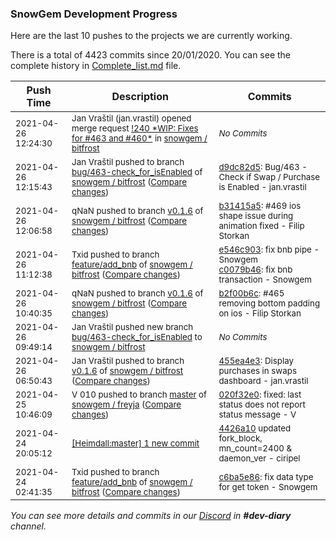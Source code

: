 
### SnowGem Development Progress

Here are the last 10 pushes to the projects we are currently working.

There is a total of 4423 commits since 20/01/2020. You can see the complete history in
 [Complete_list.md](Complete_list.md) file.

| Push Time | Description | Commits |
| --- | --- | --- |
| <sub>2021-04-26 12:24:30</sub> | <sub>Jan Vraštil (jan.vrastil) opened merge request [\!240 \*WIP: Fixes for \#463 and \#460\*](https://gitlab.com/snowgem/bitfrost/-/merge_requests/240) in [snowgem / bitfrost](https://gitlab.com/snowgem/bitfrost)</sub> | <sub>_No Commits_</sub> |
| <sub>2021-04-26 12:15:43</sub> | <sub>Jan Vraštil pushed to branch [bug/463\-check\_for\_isEnabled](https://gitlab.com/snowgem/bitfrost/commits/bug/463-check_for_isEnabled) of [snowgem / bitfrost](https://gitlab.com/snowgem/bitfrost) ([Compare changes](https://gitlab.com/snowgem/bitfrost/compare/1e668e318bf0a9be5e3601f40e48f0d39f737a29...d9dc82d5cefc95a33edeb25d225c3821766531cb))</sub> | <sub>[d9dc82d5](https://gitlab.com/snowgem/bitfrost/-/commit/d9dc82d5cefc95a33edeb25d225c3821766531cb): Bug/463 - Check if Swap / Purchase is Enabled - jan.vrastil</sub> |
| <sub>2021-04-26 12:06:58</sub> | <sub>qNaN pushed to branch [v0\.1\.6](https://gitlab.com/snowgem/bitfrost/commits/v0.1.6) of [snowgem / bitfrost](https://gitlab.com/snowgem/bitfrost) ([Compare changes](https://gitlab.com/snowgem/bitfrost/compare/b2f00b6cf8bcb27a32efd5ed589e2a9ce7efd315...b31415a51be01c2c444130a3e35f0d86050be07e))</sub> | <sub>[b31415a5](https://gitlab.com/snowgem/bitfrost/-/commit/b31415a51be01c2c444130a3e35f0d86050be07e): #469 ios shape issue during animation fixed - Filip Storkan</sub> |
| <sub>2021-04-26 11:12:38</sub> | <sub>Txid pushed to branch [feature/add\_bnb](https://gitlab.com/snowgem/bitfrost/commits/feature/add_bnb) of [snowgem / bitfrost](https://gitlab.com/snowgem/bitfrost) ([Compare changes](https://gitlab.com/snowgem/bitfrost/compare/c6ba5e86cfc4629a77041b0081ac4bcc7c0ed4fd...c0079b462ecb6aae8a3edfefea7cf2841528e1ba))</sub> | <sub>[e546c903](https://gitlab.com/snowgem/bitfrost/-/commit/e546c90306df490f38f6cc372f08768332a4191e): fix bnb pipe - Snowgem<br>[c0079b46](https://gitlab.com/snowgem/bitfrost/-/commit/c0079b462ecb6aae8a3edfefea7cf2841528e1ba): fix bnb transaction - Snowgem</sub> |
| <sub>2021-04-26 10:40:35</sub> | <sub>qNaN pushed to branch [v0\.1\.6](https://gitlab.com/snowgem/bitfrost/commits/v0.1.6) of [snowgem / bitfrost](https://gitlab.com/snowgem/bitfrost) ([Compare changes](https://gitlab.com/snowgem/bitfrost/compare/455ea4e37d089546d541ffd4c11cc14c88c7129c...b2f00b6cf8bcb27a32efd5ed589e2a9ce7efd315))</sub> | <sub>[b2f00b6c](https://gitlab.com/snowgem/bitfrost/-/commit/b2f00b6cf8bcb27a32efd5ed589e2a9ce7efd315): #465 removing bottom padding on ios - Filip Storkan</sub> |
| <sub>2021-04-26 09:49:14</sub> | <sub>Jan Vraštil pushed new branch [bug/463\-check\_for\_isEnabled](https://gitlab.com/snowgem/bitfrost/commits/bug/463-check_for_isEnabled) to [snowgem / bitfrost](https://gitlab.com/snowgem/bitfrost)</sub> | <sub>_No Commits_</sub> |
| <sub>2021-04-26 06:50:43</sub> | <sub>Jan Vraštil pushed to branch [v0\.1\.6](https://gitlab.com/snowgem/bitfrost/commits/v0.1.6) of [snowgem / bitfrost](https://gitlab.com/snowgem/bitfrost) ([Compare changes](https://gitlab.com/snowgem/bitfrost/compare/1cc7482a833b7c4147c9e8bd8481769e4cc4e4f2...455ea4e37d089546d541ffd4c11cc14c88c7129c))</sub> | <sub>[455ea4e3](https://gitlab.com/snowgem/bitfrost/-/commit/455ea4e37d089546d541ffd4c11cc14c88c7129c): Display purchases in swaps dashboard - jan.vrastil</sub> |
| <sub>2021-04-25 10:46:09</sub> | <sub>V 010 pushed to branch [master](https://gitlab.com/snowgem/freyja/commits/master) of [snowgem / freyja](https://gitlab.com/snowgem/freyja) ([Compare changes](https://gitlab.com/snowgem/freyja/compare/9968b1bb550c24ea59c564157ecb7cd3aa8bffbc...020f32e088b7111a6c4592891dd2e0b7f871bfe0))</sub> | <sub>[020f32e0](https://gitlab.com/snowgem/freyja/-/commit/020f32e088b7111a6c4592891dd2e0b7f871bfe0): fixed: last status does not report status message - V</sub> |
| <sub>2021-04-24 20:05:12</sub> | <sub>[[Heimdall:master] 1 new commit](https://github.com/ciripel/Heimdall/commit/4426a109ed8db407863f7e4600f23a12e5559a66)</sub> | <sub>[4426a10](https://github.com/ciripel/Heimdall/commit/4426a109ed8db407863f7e4600f23a12e5559a66) updated fork_block, mn_count=2400 & daemon_ver - ciripel</sub> |
| <sub>2021-04-24 02:41:35</sub> | <sub>Txid pushed to branch [feature/add\_bnb](https://gitlab.com/snowgem/bitfrost/commits/feature/add_bnb) of [snowgem / bitfrost](https://gitlab.com/snowgem/bitfrost) ([Compare changes](https://gitlab.com/snowgem/bitfrost/compare/5d23b1f5d1a6f6332372d629d87f6661fbc0e843...c6ba5e86cfc4629a77041b0081ac4bcc7c0ed4fd))</sub> | <sub>[c6ba5e86](https://gitlab.com/snowgem/bitfrost/-/commit/c6ba5e86cfc4629a77041b0081ac4bcc7c0ed4fd): fix data type for get token - Snowgem</sub> |

_You can see more details and commits in our [Discord](https://discord.gg/zumGnbg) in **#dev-diary** channel._
